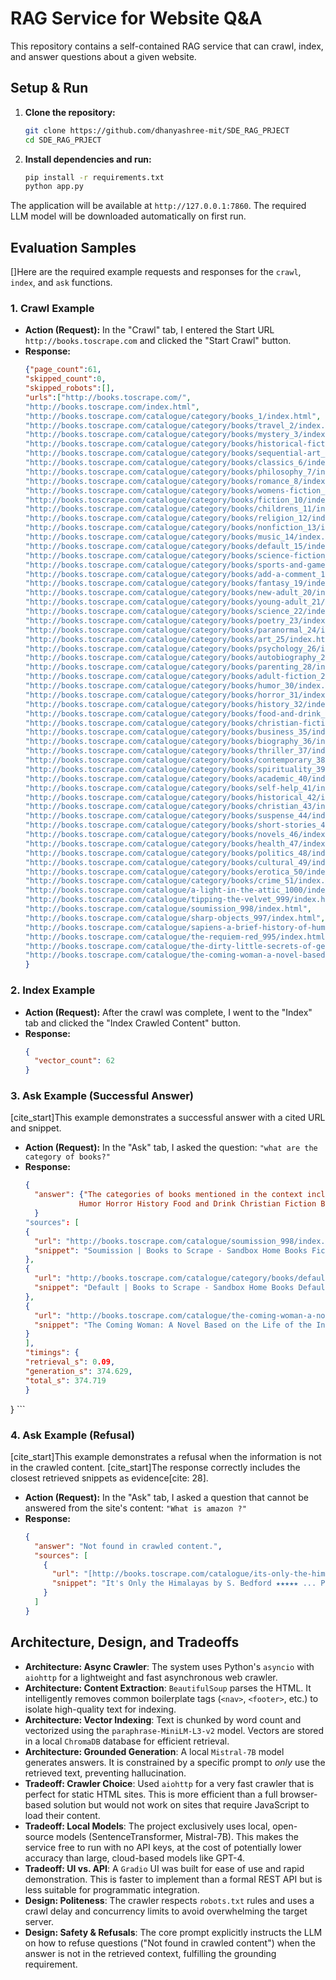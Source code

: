 # RAG Service for Website Q&A

This repository contains a self-contained RAG service that can crawl, index, and answer questions about a given website.

## Setup & Run

1.  **Clone the repository:**
    ```bash
    git clone https://github.com/dhanyashree-mit/SDE_RAG_PRJECT
    cd SDE_RAG_PRJECT
    
    ```

2.  **Install dependencies and run:**
    ```bash
    pip install -r requirements.txt
    python app.py
    ```
The application will be available at `http://127.0.0.1:7860`. The required LLM model will be downloaded automatically on first run.

## Evaluation Samples

[]Here are the required example requests and responses for the `crawl`, `index`, and `ask` functions.

### 1. Crawl Example

* **Action (Request):** In the "Crawl" tab, I entered the Start URL `http://books.toscrape.com` and clicked the "Start Crawl" button.
* **Response:**
    ```json
    {"page_count":61,
    "skipped_count":0,
    "skipped_robots":[],
    "urls":["http://books.toscrape.com/",
    "http://books.toscrape.com/index.html",
    "http://books.toscrape.com/catalogue/category/books_1/index.html",
    "http://books.toscrape.com/catalogue/category/books/travel_2/index.html",
    "http://books.toscrape.com/catalogue/category/books/mystery_3/index.html",
    "http://books.toscrape.com/catalogue/category/books/historical-fiction_4/index.html",
    "http://books.toscrape.com/catalogue/category/books/sequential-art_5/index.html",
    "http://books.toscrape.com/catalogue/category/books/classics_6/index.html",
    "http://books.toscrape.com/catalogue/category/books/philosophy_7/index.html",
    "http://books.toscrape.com/catalogue/category/books/romance_8/index.html",
    "http://books.toscrape.com/catalogue/category/books/womens-fiction_9/index.html",
    "http://books.toscrape.com/catalogue/category/books/fiction_10/index.html",
    "http://books.toscrape.com/catalogue/category/books/childrens_11/index.html",
    "http://books.toscrape.com/catalogue/category/books/religion_12/index.html",
    "http://books.toscrape.com/catalogue/category/books/nonfiction_13/index.html",
    "http://books.toscrape.com/catalogue/category/books/music_14/index.html",
    "http://books.toscrape.com/catalogue/category/books/default_15/index.html",
    "http://books.toscrape.com/catalogue/category/books/science-fiction_16/index.html",
    "http://books.toscrape.com/catalogue/category/books/sports-and-games_17/index.html",
    "http://books.toscrape.com/catalogue/category/books/add-a-comment_18/index.html",
    "http://books.toscrape.com/catalogue/category/books/fantasy_19/index.html",
    "http://books.toscrape.com/catalogue/category/books/new-adult_20/index.html",
    "http://books.toscrape.com/catalogue/category/books/young-adult_21/index.html",
    "http://books.toscrape.com/catalogue/category/books/science_22/index.html",
    "http://books.toscrape.com/catalogue/category/books/poetry_23/index.html",
    "http://books.toscrape.com/catalogue/category/books/paranormal_24/index.html",
    "http://books.toscrape.com/catalogue/category/books/art_25/index.html",
    "http://books.toscrape.com/catalogue/category/books/psychology_26/index.html",
    "http://books.toscrape.com/catalogue/category/books/autobiography_27/index.html",
    "http://books.toscrape.com/catalogue/category/books/parenting_28/index.html",
    "http://books.toscrape.com/catalogue/category/books/adult-fiction_29/index.html",
    "http://books.toscrape.com/catalogue/category/books/humor_30/index.html",
    "http://books.toscrape.com/catalogue/category/books/horror_31/index.html",
    "http://books.toscrape.com/catalogue/category/books/history_32/index.html",
    "http://books.toscrape.com/catalogue/category/books/food-and-drink_33/index.html",
    "http://books.toscrape.com/catalogue/category/books/christian-fiction_34/index.html",
    "http://books.toscrape.com/catalogue/category/books/business_35/index.html",
    "http://books.toscrape.com/catalogue/category/books/biography_36/index.html",
    "http://books.toscrape.com/catalogue/category/books/thriller_37/index.html",
    "http://books.toscrape.com/catalogue/category/books/contemporary_38/index.html",
    "http://books.toscrape.com/catalogue/category/books/spirituality_39/index.html",
    "http://books.toscrape.com/catalogue/category/books/academic_40/index.html",
    "http://books.toscrape.com/catalogue/category/books/self-help_41/index.html",
    "http://books.toscrape.com/catalogue/category/books/historical_42/index.html",
    "http://books.toscrape.com/catalogue/category/books/christian_43/index.html",
    "http://books.toscrape.com/catalogue/category/books/suspense_44/index.html",
    "http://books.toscrape.com/catalogue/category/books/short-stories_45/index.html",
    "http://books.toscrape.com/catalogue/category/books/novels_46/index.html",
    "http://books.toscrape.com/catalogue/category/books/health_47/index.html",
    "http://books.toscrape.com/catalogue/category/books/politics_48/index.html",
    "http://books.toscrape.com/catalogue/category/books/cultural_49/index.html",
    "http://books.toscrape.com/catalogue/category/books/erotica_50/index.html",
    "http://books.toscrape.com/catalogue/category/books/crime_51/index.html",
    "http://books.toscrape.com/catalogue/a-light-in-the-attic_1000/index.html",
    "http://books.toscrape.com/catalogue/tipping-the-velvet_999/index.html",
    "http://books.toscrape.com/catalogue/soumission_998/index.html",
    "http://books.toscrape.com/catalogue/sharp-objects_997/index.html",
    "http://books.toscrape.com/catalogue/sapiens-a-brief-history-of-humankind_996/index.html",
    "http://books.toscrape.com/catalogue/the-requiem-red_995/index.html",
    "http://books.toscrape.com/catalogue/the-dirty-little-secrets-of-getting-your-dream-job_994/index.html",
    "http://books.toscrape.com/catalogue/the-coming-woman-a-novel-based-on-the-life-of-the-infamous-feminist-victoria-woodhull_993/index.html"]
   }
     ```

### 2. Index Example

* **Action (Request):** After the crawl was complete, I went to the "Index" tab and clicked the "Index Crawled Content" button.
* **Response:**
    ```json
    {
      "vector_count": 62
    }


  ```


### 3. Ask Example (Successful Answer)

[cite_start]This example demonstrates a successful answer with a cited URL and snippet.

* **Action (Request):** In the "Ask" tab, I asked the question: `"what are the category of books?"`
* **Response:**
    ```json
    {
      "answer": {"The categories of books mentioned in the context include Fiction, Travel Mystery, Historical Fiction, Sequential Art, Classics, Philosophy, Romance, Womens Fiction, Fiction ,                                    Childrens,Religion,Nonfiction, Music, Science Fiction, Sports and Games,Add a comment, Fantasy New Adult Young Adult Science Poetry Paranormal Art Psychology Autobiography Parenting Adult      Fiction
                Humor Horror History Food and Drink Christian Fiction Business Biography Thriller Contemporary Spirituality Academic Self Help Historical Christian Suspense Short"
      }
  "sources": [
    {
      "url": "http://books.toscrape.com/catalogue/soumission_998/index.html",
      "snippet": "Soumission | Books to Scrape - Sandbox Home Books Fiction Soumission Soumission £50.10 In stock (20 available) Warning! This is a demo website for web scraping purposes. Prices and ratings here were r"
    },
    {
      "url": "http://books.toscrape.com/catalogue/category/books/default_15/index.html",
      "snippet": "Default | Books to Scrape - Sandbox Home Books Default Books Travel Mystery Historical Fiction Sequential Art Classics Philosophy Romance Womens Fiction Fiction Childrens Religion Nonfiction Music Def"
    },
    {
      "url": "http://books.toscrape.com/catalogue/the-coming-woman-a-novel-based-on-the-life-of-the-infamous-feminist-victoria-woodhull_993/index.html",
      "snippet": "The Coming Woman: A Novel Based on the Life of the Infamous Feminist, Victoria Woodhull | Books to Scrape - Sandbox Home Books Default The Coming Woman: A Novel Based on the Life of the Infamous Femin"
    }
  ],
  "timings": {
    "retrieval_s": 0.09,
    "generation_s": 374.629,
    "total_s": 374.719
  }
}
    ```

### 4. Ask Example (Refusal)

[cite_start]This example demonstrates a refusal when the information is not in the crawled content. [cite_start]The response correctly includes the closest retrieved snippets as evidence[cite: 28].

* **Action (Request):** In the "Ask" tab, I asked a question that cannot be answered from the site's content: `"What is amazon ?"`
* **Response:**
    ```json
    {
      "answer": "Not found in crawled content.",
      "sources": [
        {
          "url": "[http://books.toscrape.com/catalogue/its-only-the-himalayas_981/index.html](http://books.toscrape.com/catalogue/its-only-the-himalayas_981/index.html)",
          "snippet": "It's Only the Himalayas by S. Bedford ★★★★★ ... Product Information UPC a22124811b2d2b77 Product Type Books"
        }
      ]
    }
    ```

## Architecture, Design, and Tradeoffs

* **Architecture: Async Crawler**: The system uses Python's `asyncio` with `aiohttp` for a lightweight and fast asynchronous web crawler.
* **Architecture: Content Extraction**: `BeautifulSoup` parses the HTML. It intelligently removes common boilerplate tags (`<nav>`, `<footer>`, etc.) to isolate high-quality text for indexing.
* **Architecture: Vector Indexing**: Text is chunked by word count and vectorized using the `paraphrase-MiniLM-L3-v2` model. Vectors are stored in a local `ChromaDB` database for efficient retrieval.
* **Architecture: Grounded Generation**: A local `Mistral-7B` model generates answers. It is constrained by a specific prompt to *only* use the retrieved text, preventing hallucination.
* **Tradeoff: Crawler Choice**: Used `aiohttp` for a very fast crawler that is perfect for static HTML sites. This is more efficient than a full browser-based solution but would not work on sites that require JavaScript to load their content.
* **Tradeoff: Local Models**: The project exclusively uses local, open-source models (SentenceTransformer, Mistral-7B). This makes the service free to run with no API keys, at the cost of potentially lower accuracy than large, cloud-based models like GPT-4.
* **Tradeoff: UI vs. API**: A `Gradio` UI was built for ease of use and rapid demonstration. This is faster to implement than a formal REST API but is less suitable for programmatic integration.
* **Design: Politeness**: The crawler respects `robots.txt` rules and uses a crawl delay and concurrency limits to avoid overwhelming the target server.
* **Design: Safety & Refusals**: The core prompt explicitly instructs the LLM on how to refuse questions ("Not found in crawled content") when the answer is not in the retrieved context, fulfilling the grounding requirement.
